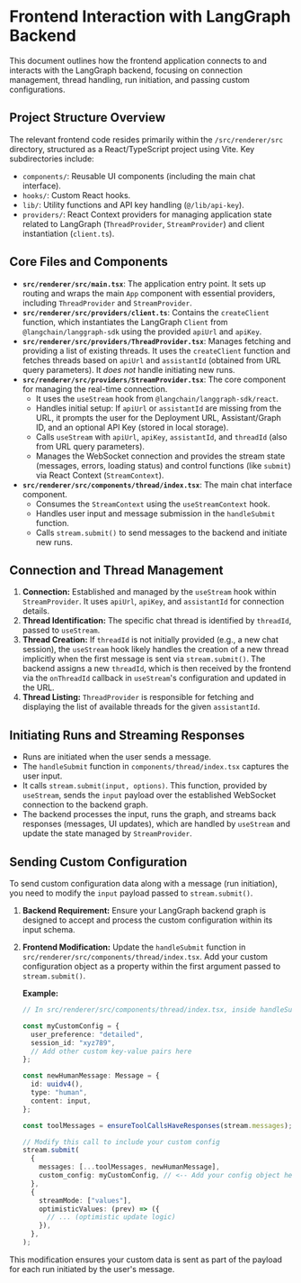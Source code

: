 # Frontend Interaction with LangGraph Backend

This document outlines how the frontend application connects to and interacts with the LangGraph backend, focusing on connection management, thread handling, run initiation, and passing custom configurations.

## Project Structure Overview

The relevant frontend code resides primarily within the `/src/renderer/src` directory, structured as a React/TypeScript project using Vite. Key subdirectories include:

-   `components/`: Reusable UI components (including the main chat interface).
-   `hooks/`: Custom React hooks.
-   `lib/`: Utility functions and API key handling (`@/lib/api-key`).
-   `providers/`: React Context providers for managing application state related to LangGraph (`ThreadProvider`, `StreamProvider`) and client instantiation (`client.ts`).

## Core Files and Components

-   **`src/renderer/src/main.tsx`**: The application entry point. It sets up routing and wraps the main `App` component with essential providers, including `ThreadProvider` and `StreamProvider`.
-   **`src/renderer/src/providers/client.ts`**: Contains the `createClient` function, which instantiates the LangGraph `Client` from `@langchain/langgraph-sdk` using the provided `apiUrl` and `apiKey`.
-   **`src/renderer/src/providers/ThreadProvider.tsx`**: Manages fetching and providing a list of existing threads. It uses the `createClient` function and fetches threads based on `apiUrl` and `assistantId` (obtained from URL query parameters). It *does not* handle initiating new runs.
-   **`src/renderer/src/providers/StreamProvider.tsx`**: The core component for managing the real-time connection.
    -   It uses the `useStream` hook from `@langchain/langgraph-sdk/react`.
    -   Handles initial setup: If `apiUrl` or `assistantId` are missing from the URL, it prompts the user for the Deployment URL, Assistant/Graph ID, and an optional API Key (stored in local storage).
    -   Calls `useStream` with `apiUrl`, `apiKey`, `assistantId`, and `threadId` (also from URL query parameters).
    -   Manages the WebSocket connection and provides the stream state (messages, errors, loading status) and control functions (like `submit`) via React Context (`StreamContext`).
-   **`src/renderer/src/components/thread/index.tsx`**: The main chat interface component.
    -   Consumes the `StreamContext` using the `useStreamContext` hook.
    -   Handles user input and message submission in the `handleSubmit` function.
    -   Calls `stream.submit()` to send messages to the backend and initiate new runs.

## Connection and Thread Management

1.  **Connection:** Established and managed by the `useStream` hook within `StreamProvider`. It uses `apiUrl`, `apiKey`, and `assistantId` for connection details.
2.  **Thread Identification:** The specific chat thread is identified by `threadId`, passed to `useStream`.
3.  **Thread Creation:** If `threadId` is not initially provided (e.g., a new chat session), the `useStream` hook likely handles the creation of a new thread implicitly when the first message is sent via `stream.submit()`. The backend assigns a new `threadId`, which is then received by the frontend via the `onThreadId` callback in `useStream`'s configuration and updated in the URL.
4.  **Thread Listing:** `ThreadProvider` is responsible for fetching and displaying the list of available threads for the given `assistantId`.

## Initiating Runs and Streaming Responses

-   Runs are initiated when the user sends a message.
-   The `handleSubmit` function in `components/thread/index.tsx` captures the user input.
-   It calls `stream.submit(input, options)`. This function, provided by `useStream`, sends the `input` payload over the established WebSocket connection to the backend graph.
-   The backend processes the input, runs the graph, and streams back responses (messages, UI updates), which are handled by `useStream` and update the state managed by `StreamProvider`.

## Sending Custom Configuration

To send custom configuration data along with a message (run initiation), you need to modify the `input` payload passed to `stream.submit()`.

1.  **Backend Requirement:** Ensure your LangGraph backend graph is designed to accept and process the custom configuration within its input schema.
2.  **Frontend Modification:** Update the `handleSubmit` function in `src/renderer/src/components/thread/index.tsx`. Add your custom configuration object as a property within the first argument passed to `stream.submit()`.

    **Example:**

    ```typescript
    // In src/renderer/src/components/thread/index.tsx, inside handleSubmit:

    const myCustomConfig = {
      user_preference: "detailed",
      session_id: "xyz789",
      // Add other custom key-value pairs here
    };

    const newHumanMessage: Message = {
      id: uuidv4(),
      type: "human",
      content: input,
    };

    const toolMessages = ensureToolCallsHaveResponses(stream.messages);

    // Modify this call to include your custom config
    stream.submit(
      {
        messages: [...toolMessages, newHumanMessage],
        custom_config: myCustomConfig, // <-- Add your config object here
      },
      {
        streamMode: ["values"],
        optimisticValues: (prev) => ({
          // ... (optimistic update logic)
        }),
      },
    );
    ```

This modification ensures your custom data is sent as part of the payload for each run initiated by the user's message. 